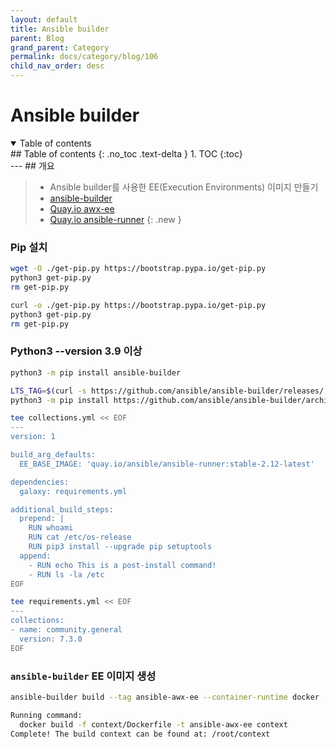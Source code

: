 ```yaml
---
layout: default
title: Ansible builder
parent: Blog
grand_parent: Category
permalink: docs/category/blog/106
child_nav_order: desc
---
```

# Ansible builder
<details open markdown="block">
  <summary>
    Table of contents
  </summary>
  ## Table of contents
  {: .no_toc .text-delta }
1. TOC
{:toc}
</details>
---
## 개요

> - Ansible builder를 사용한 EE(Execution Environments) 이미지 만들기
> - [ansible-builder](https://github.com/ansible/ansible-builder)
> - [Quay.io awx-ee](https://quay.io/repository/ansible/awx-ee?tab=tags&tag=latest)
> - [Quay.io ansible-runner](https://quay.io/repository/ansible/ansible-runner?tab=tags&tag=latest)
{: .new }

### Pip 설치


```bash
wget -O ./get-pip.py https://bootstrap.pypa.io/get-pip.py
python3 get-pip.py
rm get-pip.py
```

```bash
curl -o ./get-pip.py https://bootstrap.pypa.io/get-pip.py
python3 get-pip.py
rm get-pip.py
```

### Python3 --version 3.9 이상

```bash
python3 -m pip install ansible-builder
```

```bash
LTS_TAG=$(curl -s https://github.com/ansible/ansible-builder/releases/ | grep -o 'expanded_assets/.*' | sed 's/expanded_assets\///;s/" >//' | head -n 1)
python3 -m pip install https://github.com/ansible/ansible-builder/archive/"$LTS_TAG".zip
```

```bash
tee collections.yml << EOF
---
version: 1

build_arg_defaults:
  EE_BASE_IMAGE: 'quay.io/ansible/ansible-runner:stable-2.12-latest'

dependencies:
  galaxy: requirements.yml

additional_build_steps:
  prepend: |
    RUN whoami
    RUN cat /etc/os-release
    RUN pip3 install --upgrade pip setuptools
  append:
    - RUN echo This is a post-install command!
    - RUN ls -la /etc
EOF
```

```bash
tee requirements.yml << EOF
---
collections:
- name: community.general
  version: 7.3.0
EOF
```

### `ansible-builder` EE 이미지 생성

```bash
ansible-builder build --tag ansible-awx-ee --container-runtime docker -f collections.yml
```

```bash
Running command:
  docker build -f context/Dockerfile -t ansible-awx-ee context
Complete! The build context can be found at: /root/context
```
